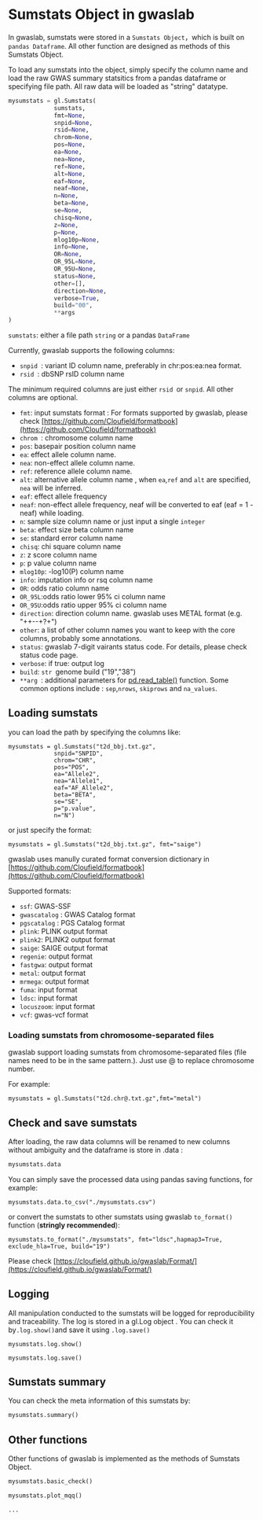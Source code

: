 # Sumstats Object in gwaslab

In gwaslab, sumstats were stored in a `Sumstats Object`，which is built on `pandas Dataframe`. All other function are designed as methods of this Sumstats Object. 

To load any sumstats into the object, simply specify the column name and load the raw GWAS summary statsitics from a pandas dataframe or specifying file path. All raw data will be loaded as "string" datatype. 

```python
mysumstats = gl.Sumstats(
             sumstats,
             fmt=None,
             snpid=None,
             rsid=None,
             chrom=None,
             pos=None,
             ea=None,
             nea=None,
             ref=None,
             alt=None,
             eaf=None,
             neaf=None,
             n=None,
             beta=None,
             se=None,
             chisq=None,
             z=None,
             p=None,
             mlog10p=None,
             info=None,
             OR=None,
             OR_95L=None,
             OR_95U=None,
             status=None,
             other=[],
             direction=None,
             verbose=True,
             build="00",
             **args
)
```

`sumstats`: either a file path `string` or a pandas `DataFrame`

Currently, gwaslab supports the following columns:

* `snpid `: variant ID column name, preferably in chr:pos:ea:nea format.
* `rsid `: dbSNP rsID column name

The minimum required columns are just either `rsid `or `snpid`. 
All other columns are optional.

* `fmt`: input sumstats format : For formats supported by gwaslab, please check [https://github.com/Cloufield/formatbook](https://github.com/Cloufield/formatbook)
* `chrom `: chromosome column name
* `pos`: basepair position column name
* `ea`: effect allele column name. 
* `nea`: non-effect allele column name.
* `ref`: reference allele column name.
* `alt`: alternative allele column name , when `ea`,`ref` and `alt` are specified, `nea` will be inferred.
* `eaf`: effect allele frequency
* `neaf`: non-effect allele frequency, neaf will be converted to eaf (eaf = 1 - neaf) while loading.
* `n`: sample size column name or just input a single  `integer` 
* `beta`: effect size beta column name
* `se`: standard error column name
* `chisq`: chi square column name
* `z`: z score column name
* `p`: p value column name
* `mlog10p`: -log10(P) column name
* `info`: imputation info or rsq column name
* `OR`: odds ratio column name
* `OR_95L`:odds ratio lower 95% ci column name
* `OR_95U`:odds ratio upper 95% ci column name
* `direction`: direction column name. gwaslab uses METAL format (e.g. "++--+?+")
* `other`: a list  of other column names you want to keep with the core columns, probably some annotations.
* `status`: gwaslab 7-digit vairants status code. For details, please check status code page.
* `verbose`: if true: output log 
* `build`:  `str `genome build ("19","38")
* `**arg `: additional parameters for [pd.read_table()](https://pandas.pydata.org/docs/reference/api/pandas.read_table.html) function. Some common options include : `sep`,`nrows`, `skiprows` and `na_values`.

## Loading sumstats
you can load the path by specifying the columns like:
```
mysumstats = gl.Sumstats("t2d_bbj.txt.gz",
             snpid="SNPID",
             chrom="CHR",
             pos="POS",
             ea="Allele2",
             nea="Allele1",
             eaf="AF_Allele2",
             beta="BETA",
             se="SE",
             p="p.value",
             n="N")
```
or just specify the format:

```
mysumstats = gl.Sumstats("t2d_bbj.txt.gz", fmt="saige")
```
gwaslab uses manully curated format conversion dictionary in [https://github.com/Cloufield/formatbook](https://github.com/Cloufield/formatbook)

Supported formats:

* `ssf`: GWAS-SSF
* `gwascatalog` : GWAS Catalog format
* `pgscatalog` : PGS Catalog format
* `plink`: PLINK output format
* `plink2`: PLINK2 output format
* `saige`: SAIGE output format
* `regenie`: output format
* `fastgwa`: output format
* `metal`: output format
* `mrmega`: output format
* `fuma`: input format
* `ldsc`: input format
* `locuszoom`: input format
* `vcf`: gwas-vcf format

### Loading sumstats from chromosome-separated files
gwaslab support loading sumstats from chromosome-separated files (file names need to be in the same pattern.). Just use @ to replace chromosome number. 

For example:
```
mysumstats = gl.Sumstats("t2d.chr@.txt.gz",fmt="metal")
```


## Check and save sumstats
After loading, the raw data columns will be renamed to new columns without ambiguity and the dataframe is store in .data :
```python
mysumstats.data
```

You can simply save the processed data using pandas saving functions, for example:
```
mysumstats.data.to_csv("./mysumstats.csv")
```  
or convert the sumstats to other sumstats using gwaslab `to_format()` function (**stringly recommended**):

```
mysumstats.to_format("./mysumstats", fmt="ldsc",hapmap3=True, exclude_hla=True, build="19")
```
Please check [https://cloufield.github.io/gwaslab/Format/](https://cloufield.github.io/gwaslab/Format/)


## Logging
All manipulation conducted to the sumstats will be logged for reproducibility and traceability. The log is stored in a gl.Log object . You can check it by` .log.show() `and save it using `.log.save()`

```
mysumstats.log.show()

mysumstats.log.save()
```

## Sumstats summary
You can check the meta information of this sumstats by:

```python
mysumstats.summary()
```

## Other functions
Other functions of gwaslab is implemented as the methods of Sumstats Object.

```python
mysumstats.basic_check()

mysumstats.plot_mqq()

...
```
